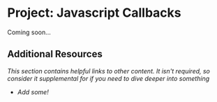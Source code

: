 # Project: Javascript Callbacks

Coming soon... 

## Additional Resources

*This section contains helpful links to other content. It isn't required, so consider it supplemental for if you need to dive deeper into something*

* *Add some!*